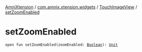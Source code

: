 [AmniXtension](../../index.md) / [com.amnix.xtension.widgets](../index.md) / [TouchImageView](index.md) / [setZoomEnabled](./set-zoom-enabled.md)

# setZoomEnabled

`open fun setZoomEnabled(zoomEnabled: `[`Boolean`](https://kotlinlang.org/api/latest/jvm/stdlib/kotlin/-boolean/index.html)`): `[`Unit`](https://kotlinlang.org/api/latest/jvm/stdlib/kotlin/-unit/index.html)